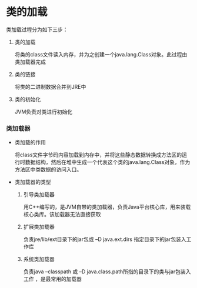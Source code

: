 # 类的加载

类加载过程分为如下三步：

1. 类的加载

   将类的class文件读入内存，并为之创建一个java.lang.Class对象。此过程由类加载器完成

2. 类的链接

   将类的二进制数据合并到JRE中

3. 类的初始化

   JVM负责对类进行初始化

### 类加载器

* 类加载的作用

  将class文件字节码内容加载到内存中，并将这些静态数据转换成方法区的运行时数据结构，然后在堆中生成一个代表这个类的java.lang.Class对象，作为方法区中类数据的访问入口。

* 类加载器的类型

  1. 引导类加载器

     用C++编写的，是JVM自带的类加载器，负责Java平台核心库，用来装载核心类库。该加载器无法直接获取

  2. 扩展类加载器

     负责jre/lib/ext目录下的jar包或 –D java.ext.dirs 指定目录下的jar包装入工作库

  3. 系统类加载器

     负责java –classpath 或 –D java.class.path所指的目录下的类与jar包装入工作 ，是最常用的加载器
